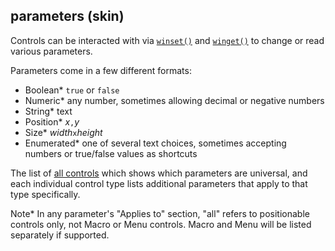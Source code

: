 ## parameters (skin)


Controls can be interacted with via
[`winset()`](/proc/winset) and [`winget()`](/proc/winset) to
change or read various parameters. 

Parameters come in a few
different formats:
-   Boolean* `true` or `false`
-   Numeric* any number, sometimes allowing decimal or negative numbers
-   String* text
-   Position* *x*`,`*y*
-   Size* *width*`x`*height*
-   Enumerated* one of several text choices, sometimes accepting numbers
    or true/false values as shortcuts


The list of [all controls](/%7Bskin%7D/control) which shows
which parameters are universal, and each individual control type lists
additional parameters that apply to that type specifically.


Note* In any parameter\'s \"Applies to\" section, \"all\"
refers to positionable controls only, not Macro or Menu controls. Macro
and Menu will be listed separately if supported.